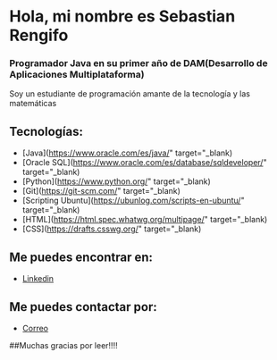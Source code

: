 # Hola, mi nombre es Sebastian Rengifo
### Programador Java en su primer año de DAM(Desarrollo de Aplicaciones Multiplataforma)


Soy un estudiante de programación amante de la tecnología y las matemáticas
## Tecnologías:
- [Java](https://www.oracle.com/es/java/" target="_blank)
- [Oracle SQL](https://www.oracle.com/es/database/sqldeveloper/" target="_blank)
- [Python](https://www.python.org/" target="_blank)
- [Git](https://git-scm.com/" target="_blank)
- [Scripting Ubuntu](https://ubunlog.com/scripts-en-ubuntu/" target="_blank)
- [HTML](https://html.spec.whatwg.org/multipage/" target="_blank)
- [CSS](https://drafts.csswg.org/" target="_blank)
## Me puedes encontrar en:
- <a href="https://www.linkedin.com/in/sebastian-alejandro-rengifo-gil-51bb1a267" target="_blank">Linkedin</a>
## Me puedes contactar por:
- <a href="mailto:sebastianarengifog16@gmail.com? Subject=Interesado%20en%20contactar%20contigo" >Correo</a>

##Muchas gracias por leer!!!!
